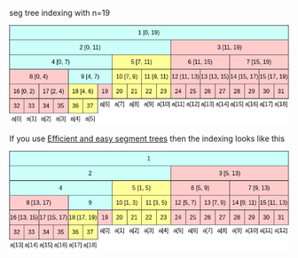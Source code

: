 seg tree indexing with n=19

![](lazy_seg_tree_indexing.png)

If you use [Efficient and easy segment trees](https://codeforces.com/blog/entry/18051) then the indexing looks like this

![](seg_tree_indexing.png)
